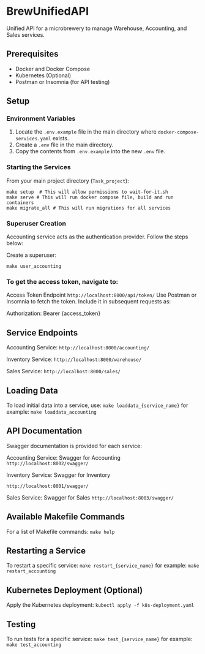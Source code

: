 # BrewUnifiedAPI

Unified API for a microbrewery to manage Warehouse, Accounting, and Sales services.

## Prerequisites

- Docker and Docker Compose
- Kubernetes (Optional)
- Postman or Insomnia (for API testing)

## Setup

### Environment Variables

1. Locate the `.env.example` file in the main directory where `docker-compose-services.yaml` exists.
2. Create a `.env` file in the main directory.
3. Copy the contents from `.env.example` into the new `.env` file.

### Starting the Services

From your main project directory (`Task_project`):

```shell
make setup  # This will allow permissions to wait-for-it.sh
make serve # This will run docker compose file, build and run containers 
make migrate_all # This will run migrations for all services
```

### Superuser Creation
Accounting service acts as the authentication provider. Follow the steps below:

Create a superuser:

```make user_accounting```

### To get the access token, navigate to:

Access Token Endpoint
   ```http://localhost:8000/api/token/```
Use Postman or Insomnia to fetch the token. Include it in subsequent requests as:

Authorization: Bearer {access_token}
    
## Service Endpoints

Accounting Service:  ```http://localhost:8000/accounting/ ```

Inventory Service: ```http://localhost:8000/warehouse/```

Sales Service: ```http://localhost:8000/sales/```

## Loading Data
To load initial data into a service, use:
```make loaddata_{service_name}```
for example:
```make loaddata_accounting```

## API Documentation
Swagger documentation is provided for each service:

Accounting Service: Swagger for Accounting
``` http://localhost:8002/swagger/ ```

Inventory Service: Swagger for Inventory

``` http://localhost:8001/swagger/ ```

Sales Service: Swagger for Sales
``` http://localhost:8003/swagger/ ```

## Available Makefile Commands
For a list of Makefile commands:
```make help```

## Restarting a Service
To restart a specific service:
```make restart_{service_name}```
for example:
```make restart_accounting```

## Kubernetes Deployment (Optional)
Apply the Kubernetes deployment:
```kubectl apply -f k8s-deployment.yaml```


## Testing
To run tests for a specific service:
```make test_{service_name}```
for example:
```make test_accounting```

